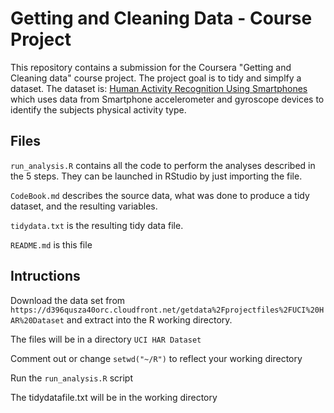 Getting and Cleaning Data - Course Project
==========================================

This repository contains a submission for the Coursera "Getting and Cleaning data" course project.  The project goal is to tidy and simplfy a dataset. 
The dataset  is: [Human Activity Recognition Using Smartphones](http://archive.ics.uci.edu/ml/datasets/Human+Activity+Recognition+Using+Smartphones) which uses data from Smartphone accelerometer and gyroscope devices to identify the subjects physical activity type.

## Files
`run_analysis.R` contains all the code to perform the analyses described in the 5 steps. They can be launched in RStudio by just importing the file.

`CodeBook.md` describes the source data, what was done to produce a tidy dataset, and the resulting variables.

`tidydata.txt` is the resulting tidy data file.

`README.md` is this file

## Intructions
Download the data set from  `https://d396qusza40orc.cloudfront.net/getdata%2Fprojectfiles%2FUCI%20HAR%20Dataset` and extract into the R working directory.

The files will be in a directory `UCI HAR Dataset `

Comment out or change `setwd("~/R")` to reflect your working directory

Run the `run_analysis.R` script

The tidydatafile.txt will be in the working directory



